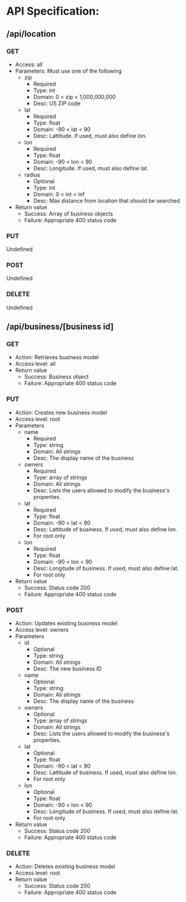 # API Specification:

## /api/location
### GET
- Access: all
- Parameters: Must use one of the following
    - zip
        - Required
        - Type:     int
        - Domain:   0 < zip < 1,000,000,000
        - Desc:     US ZIP code
    - lat
        - Required
        - Type:     float
        - Domain:   -90 < lat < 90
        - Desc:     Lattitude. If used, must also define lon.
    - lon
        - Required
        - Type:     float
        - Domain:   -90 < lon < 90
        - Desc:     Longitude. If used, must also define lat.
    - radius
        - Optional
        - Type:     int
        - Domain:   0 < int < inf
        - Desc:     Max distance from location that should be searched
- Return value
    - Success: Array of business objects
    - Failure: Appropriate 400 status code

### PUT
Undefined

### POST
Undefined

### DELETE
Undefined


## /api/business/[business id]
### GET
- Action: Retrieves business model
- Access level: all
- Return value
    - Success: Business object
    - Failure: Appropriate 400 status code

### PUT
- Action: Creates new business model
- Access level: root
- Parameters
    - name
        - Required
        - Type:     string
        - Domain:   All strings
        - Desc:     The display name of the business
    - owners
        - Required
        - Type:     array of strings
        - Domain:   All strings
        - Desc:     Lists the users allowed to modify the business's properties.
    - lat
        - Required
        - Type:     float
        - Domain:   -90 < lat < 90
        - Desc:     Lattitude of business. If used, must also define lon.
        - For root only
    - lon
        - Required
        - Type:     float
        - Domain:   -90 < lon < 90
        - Desc:     Longitude of business. If used, must also define lat.
        - For root only
- Return value
    - Success: Status code 200
    - Failure: Appropriate 400 status code

### POST
- Action: Updates existing business model
- Access level: owners
- Parameters
    - id
        - Optional
        - Type:     string
        - Domain:   All strings
        - Desc:     The new business ID
    - name
        - Optional
        - Type:     string
        - Domain:   All strings
        - Desc:     The display name of the business
    - owners
        - Optional
        - Type:     array of strings
        - Domain:   All strings
        - Desc:     Lists the users allowed to modify the business's properties.
    - lat
        - Optional
        - Type:     float
        - Domain:   -90 < lat < 90
        - Desc:     Lattitude of business. If used, must also define lon.
        - For root only
    - lon
        - Optional
        - Type:     float
        - Domain:   -90 < lon < 90
        - Desc:     Longitude of business. If used, must also define lat.
        - For root only
- Return value
    - Success: Status code 200
    - Failure: Appropriate 400 status code

### DELETE
- Action: Deletes existing business model
- Access level: root
- Return value
    - Success: Status code 200
    - Failure: Appropriate 400 status code
